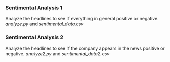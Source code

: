 ### Sentimental Analysis 1
Analyze the headlines to see if everything in general positive or negative.
*analyze.py* and *sentimental_data.csv*

### Sentimental Analysis 2
Analyze the headlines to see if the company appears in the news positive or negative.
*analyze2.py* and *sentimental_data2.csv*

